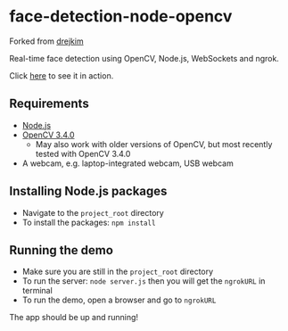 # face-detection-node-opencv

Forked from [drejkim](https://github.com/drejkim/face-detection-node-opencv)

Real-time face detection using OpenCV, Node.js, WebSockets and ngrok.

Click [here](http://youtu.be/v2SY0naPBFw) to see it in action.

## Requirements

* [Node.js](http://nodejs.org/)
* [OpenCV 3.4.0](http://opencv.org/)
    * May also work with older versions of OpenCV, but most recently tested with OpenCV 3.4.0
* A webcam, e.g. laptop-integrated webcam, USB webcam

## Installing Node.js packages

* Navigate to the `project_root` directory
* To install the packages: `npm install`

## Running the demo

* Make sure you are still in the `project_root` directory
* To run the server: `node server.js` then you will get the `ngrokURL` in terminal
* To run the demo, open a browser and go to `ngrokURL`

The app should be up and running!
